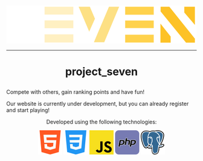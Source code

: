 ![logo](public\img\png\project_seven_logo.png)

---

# <p align="center">project_seven</p>

Compete with others, gain ranking points and have fun!

Our website is currently under development, but you can already register and start playing!

<p align="center"> Developed using the following technologies: </p>

<div align="center">
    <img src="public\img\png\html.png">
    <img src="public\img\png\css.png">
    <img src="public\img\png\js.png">
    <img src="public\img\png\php.png">
    <img src="public\img\png\postgresql.png">
</div>
